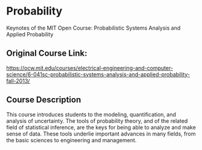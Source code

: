# Probability

Keynotes of the MIT Open Course: Probabilistic Systems Analysis and Applied Probability

## Original Course Link:
https://ocw.mit.edu/courses/electrical-engineering-and-computer-science/6-041sc-probabilistic-systems-analysis-and-applied-probability-fall-2013/


## Course Description
This course introduces students to the modeling, quantification, and analysis of uncertainty.  The tools of probability theory, and of the related field of statistical inference, are the keys for being able to analyze and make sense of data. These tools underlie important advances in many fields, from the basic sciences to engineering and management.